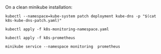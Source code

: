 On a clean minikube installation:

`kubectl --namespace=kube-system patch deployment kube-dns -p "$(cat k8s-kube-dns-patch.yaml)"`

`kubectl apply -f k8s-monitoring-namespace.yaml`

`kubectl apply -f k8s-prometheus`

`minikube service --namespace monitoring  prometheus`
